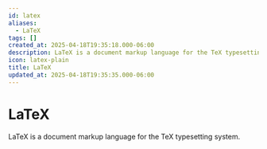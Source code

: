 ```yaml
---
id: latex
aliases:
  - LaTeX
tags: []
created_at: 2025-04-18T19:35:18.000-06:00
description: LaTeX is a document markup language for the TeX typesetting system.
icon: latex-plain
title: LaTeX
updated_at: 2025-04-18T19:35:35.000-06:00
---
```


# LaTeX

LaTeX is a document markup language for the TeX typesetting system.

